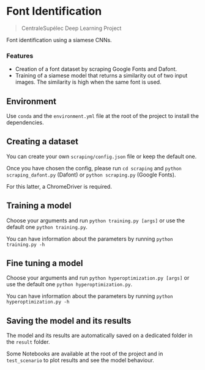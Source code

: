 # Font Identification

> CentraleSupélec Deep Learning Project

Font identification using a siamese CNNs.

### Features

- Creation of a font dataset by scraping Google Fonts and Dafont.
- Training of a siamese model that returns a similarity out of two input images. The similarity is high when the same font is used.

## Environment

Use `conda` and the `environment.yml` file at the root of the project to install the dependencies.

## Creating a dataset

You can create your own `scraping/config.json` file or keep the default one.

Once you have chosen the config, please run `cd scraping` and `python scraping_dafont.py` (Dafont) or `python scraping.py` (Google Fonts).

For this latter, a ChromeDriver is required.

## Training a model

Choose your arguments and run `python training.py [args]` or use the default one `python training.py`.

You can have information about the parameters by running `python training.py -h`

## Fine tuning a model

Choose your arguments and run `python hyperoptimization.py [args]` or use the default one `python hyperoptimization.py`.

You can have information about the parameters by running `python hyperoptimization.py -h`

## Saving the model and its results

The model and its results are automatically saved on a dedicated folder in the `result` folder.

Some Notebooks are available at the root of the project and in `test_scenario` to plot results and see the model behaviour.
